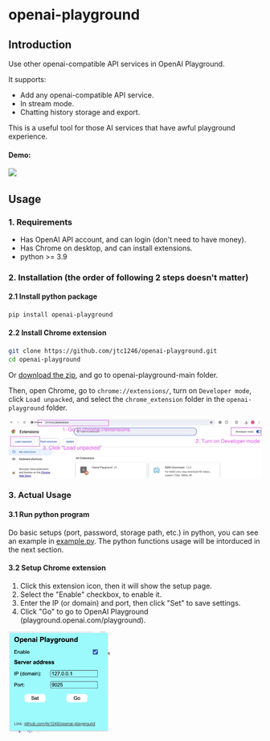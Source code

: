 # openai-playground

## Introduction

Use other openai-compatible API services in OpenAI Playground.

It supports:

- Add any openai-compatible API service.
- In stream mode.
- Chatting history storage and export.

This is a useful tool for those AI services that have awful playground experience.

#### Demo:

<img src="resources/demo_2x_speed.gif">

## Usage

### 1. Requirements

- Has OpenAI API account, and can login (don't need to have money).
- Has Chrome on desktop, and can install extensions.
- python >= 3.9

### 2. Installation (the order of following 2 steps doesn't matter)

#### 2.1 Install python package

```bash
pip install openai-playground
```

#### 2.2 Install Chrome extension

```bash
git clone https://github.com/jtc1246/openai-playground.git
cd openai-playground
```
Or [download the zip](https://github.com/jtc1246/openai-playground/archive/refs/heads/main.zip), and go to openai-playground-main folder.

Then, open Chrome, go to `chrome://extensions/`, turn on `Developer mode`, click `Load unpacked`, and select the `chrome_extension` folder in the `openai-playground` folder.

<img src="resources/chrome_extension.png">

### 3. Actual Usage

#### 3.1 Run python program

Do basic setups (port, password, storage path, etc.) in python, you can see an example in [example.py](example.py). The python functions usage will be intorduced in the next section.

#### 3.2 Setup Chrome extension

1. Click this extension icon, then it will show the setup page. 
2. Select the "Enable" checkbox, to enable it. 
3. Enter the IP (or domain) and port, then click "Set" to save settings. 
4. Click "Go" to go to OpenAI Playground (playground\.openai.com/playground).

<img src="resources/extension_page.png" width="40%">